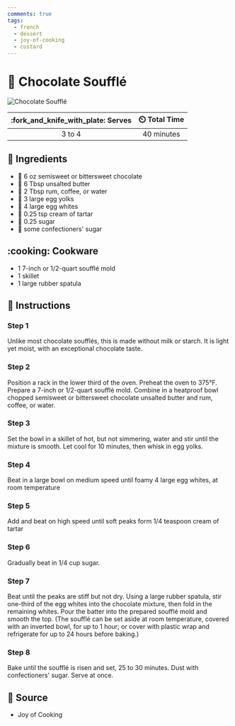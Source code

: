 ```yaml
---
comments: true
tags:
  - french
  - dessert
  - joy-of-cooking
  - custard
---
```

# :custard: Chocolate Soufflé

![Chocolate Soufflé](../assets/images/chocolate-soufflé.jpg)

| :fork_and_knife_with_plate: Serves | :timer_clock: Total Time |
|:----------------------------------:|:-----------------------: |
| 3 to 4 | 40 minutes |

## :salt: Ingredients

- :chocolate_bar: 6 oz semisweet or bittersweet chocolate
- :butter: 6 Tbsp unsalted butter
- :tumbler_glass: 2 Tbsp rum, coffee, or water
- :egg: 3 large egg yolks
- :egg: 4 large egg whites
- :rice: 0.25 tsp cream of tartar
- :candy: 0.25 sugar
- :candy: some confectioners' sugar

## :cooking: Cookware

- 1 7-inch or 1/2-quart soufflé mold
- 1 skillet
- 1 large rubber spatula

## :pencil: Instructions

### Step 1

Unlike most chocolate soufflés, this is made without milk or starch. It is light yet moist, with an exceptional
chocolate taste.

### Step 2

Position a rack in the lower third of the oven. Preheat the oven to 375°F. Prepare a 7-inch or 1/2-quart soufflé mold.
Combine in a heatproof bowl chopped semisweet or bittersweet chocolate unsalted butter and rum, coffee, or water.

### Step 3

Set the bowl in a skillet of hot, but not simmering, water and stir until the mixture is smooth. Let cool for 10
minutes, then whisk in egg yolks.

### Step 4

Beat in a large bowl on medium speed until foamy 4 large egg whites, at room temperature

### Step 5

Add and beat on high speed until soft peaks form 1/4 teaspoon cream of tartar

### Step 6

Gradually beat in 1/4 cup sugar.

### Step 7

Beat until the peaks are stiff but not dry. Using a large rubber spatula, stir one-third of the egg whites into the
chocolate mixture, then fold in the remaining whites. Pour the batter into the prepared soufflé mold and smooth the
top. (The soufflé can be set aside at room temperature, covered with an inverted bowl, for up to 1 hour; or cover with
plastic wrap and refrigerate for up to 24 hours before baking.)

### Step 8

Bake until the soufflé is risen and set, 25 to 30 minutes. Dust with confectioners' sugar. Serve at once.

## :link: Source

- Joy of Cooking
